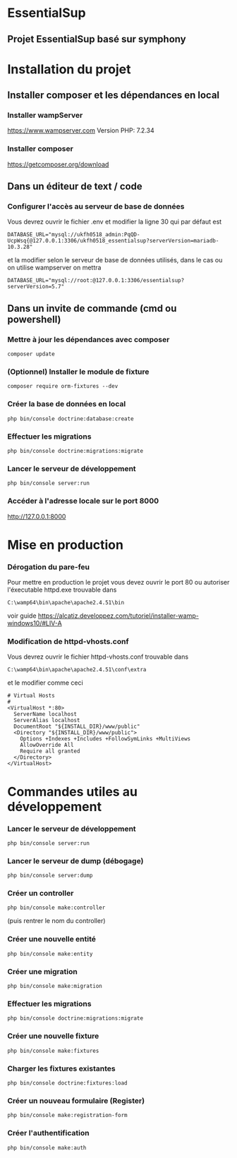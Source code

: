 # EssentialSup
## Projet EssentialSup basé sur symphony
# Installation du projet
## Installer composer et les dépendances en local
### Installer wampServer
https://www.wampserver.com
Version PHP: 7.2.34
### Installer composer
https://getcomposer.org/download
## Dans un éditeur de text / code
### Configurer l'accès au serveur de base de données
Vous devrez ouvrir le fichier .env et modifier la ligne 30 qui par défaut est
```
DATABASE_URL="mysql://ukfh0518_admin:PqQD-UcpWsq{@127.0.0.1:3306/ukfh0518_essentialsup?serverVersion=mariadb-10.3.28"
```
et la modifier selon le serveur de base de données utilisés, dans le cas ou on utilise wampserver on mettra
```
DATABASE_URL="mysql://root:@127.0.0.1:3306/essentialsup?serverVersion=5.7"
```
## Dans un invite de commande (cmd ou powershell)
### Mettre à jour les dépendances avec composer
```
composer update
```
### (Optionnel) Installer le module de fixture
```
composer require orm-fixtures --dev
```
### Créer la base de données en local
```
php bin/console doctrine:database:create
```
### Effectuer les migrations
```
php bin/console doctrine:migrations:migrate
```
### Lancer le serveur de développement
```
php bin/console server:run
```
### Accéder à l'adresse locale sur le port 8000
http://127.0.0.1:8000


# Mise en production
### Dérogation du pare-feu
Pour mettre en production le projet vous devez ouvrir le port 80 ou autoriser l'éxecutable httpd.exe trouvable dans
```
C:\wamp64\bin\apache\apache2.4.51\bin
```
voir guide
https://alcatiz.developpez.com/tutoriel/installer-wamp-windows10/#LIV-A

### Modification de httpd-vhosts.conf
Vous devrez ouvrir le fichier httpd-vhosts.conf trouvable dans
```
C:\wamp64\bin\apache\apache2.4.51\conf\extra
```
et le modifier comme ceci
```
# Virtual Hosts
#
<VirtualHost *:80>
  ServerName localhost
  ServerAlias localhost
  DocumentRoot "${INSTALL_DIR}/www/public"
  <Directory "${INSTALL_DIR}/www/public">
    Options +Indexes +Includes +FollowSymLinks +MultiViews
    AllowOverride All
    Require all granted
  </Directory>
</VirtualHost>
```

# Commandes utiles au développement
### Lancer le serveur de développement
```
php bin/console server:run
```
### Lancer le serveur de dump (débogage)
```
php bin/console server:dump
```
### Créer un controller
```
php bin/console make:controller
```
(puis rentrer le nom du controller)
### Créer une nouvelle entité
```
php bin/console make:entity
```
### Créer une migration
```
php bin/console make:migration
```
### Effectuer les migrations
```
php bin/console doctrine:migrations:migrate
```
### Créer une nouvelle fixture
```
php bin/console make:fixtures
```
### Charger les fixtures existantes
```
php bin/console doctrine:fixtures:load
```
### Créer un nouveau formulaire (Register)
```
php bin/console make:registration-form
```
### Créer l'authentification
```
php bin/console make:auth
```
